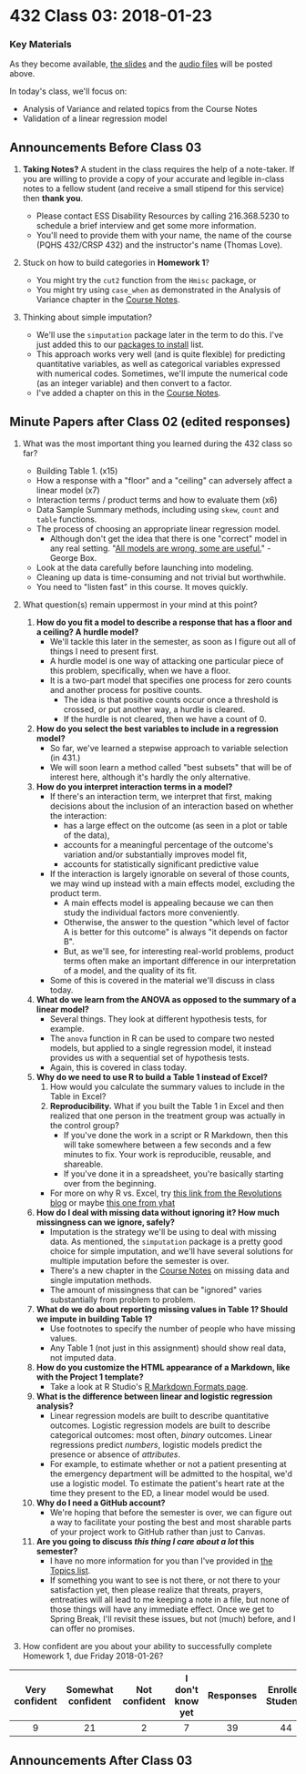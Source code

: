 # 432 Class 03: 2018-01-23

### Key Materials

As they become available, [the slides](https://github.com/THOMASELOVE/432-2018/tree/master/slides/class03) and the [audio files](https://github.com/THOMASELOVE/432-2018/tree/master/slides/class03) will be posted above.

In today's class, we'll focus on:
+ Analysis of Variance and related topics from the Course Notes
+ Validation of a linear regression model

## Announcements Before Class 03

1. **Taking Notes?** A student in the class requires the help of a note-taker. If you are willing to provide a copy of your accurate and legible in-class notes to a fellow student (and receive a small stipend for this service) then **thank you**.
    + Please contact ESS Disability Resources by calling 216.368.5230 to schedule a brief interview and get some more information.
    + You'll need to provide them with your name, the name of the course (PQHS 432/CRSP 432) and the instructor's name (Thomas Love). 

2. Stuck on how to build categories in **Homework 1**?
    + You might try the `cut2` function from the `Hmisc` package, or
    + You might try using `case_when` as demonstrated in the Analysis of Variance chapter in the [Course Notes](https://thomaselove.github.io/432-notes/).

3. Thinking about simple imputation?
    + We'll use the `simputation` package later in the term to do this. I've just added this to our [packages to install](https://github.com/THOMASELOVE/432-2018/blob/master/data-and-code/PACKAGES.MD) list.
    + This approach works very well (and is quite flexible) for predicting quantitative variables, as well as categorical variables expressed with numerical codes. Sometimes, we'll impute the numerical code (as an integer variable) and then convert to a factor.
    + I've added a chapter on this in the [Course Notes](https://thomaselove.github.io/432-notes/).

## **Minute Papers** after Class 02 (edited responses)

1. What was the most important thing you learned during the 432 class so far?
    - Building Table 1. (x15)
    - How a response with a "floor" and a "ceiling" can adversely affect a linear model (x7)
    - Interaction terms / product terms and how to evaluate them (x6)
    - Data Sample Summary methods, including using `skew`, `count` and `table` functions. 
    - The process of choosing an appropriate linear regression model.
        + Although don't get the idea that there is one "correct" model in any real setting. "[All models are wrong, some are useful.](https://en.wikipedia.org/wiki/All_models_are_wrong)" - George Box.
    - Look at the data carefully before launching into modeling. 
    - Cleaning up data is time-consuming and not trivial but worthwhile.
    - You need to "listen fast" in this course. It moves quickly.
    
2. What question(s) remain uppermost in your mind at this point?
    1. **How do you fit a model to describe a response that has a floor and a ceiling? A hurdle model?**
        + We'll tackle this later in the semester, as soon as I figure out all of things I need to present first. 
        + A hurdle model is one way of attacking one particular piece of this problem, specifically, when we have a floor.
        + It is a two-part model that specifies one process for zero counts and another process for positive counts. 
            + The idea is that positive counts occur once a threshold is crossed, or put another way, a hurdle is cleared. 
            + If the hurdle is not cleared, then we have a count of 0.
    2. **How do you select the best variables to include in a regression model?**
        + So far, we've learned a stepwise approach to variable selection (in 431.) 
        + We will soon learn a method called "best subsets" that will be of interest here, although it's hardly the only alternative.
    3. **How do you interpret interaction terms in a model?**
        + If there's an interaction term, we interpret that first, making decisions about the inclusion of an interaction based on whether the interaction:
            - has a large effect on the outcome (as seen in a plot or table of the data),
            - accounts for a meaningful percentage of the outcome's variation and/or substantially improves model fit,
            - accounts for statistically significant predictive value
        + If the interaction is largely ignorable on several of those counts, we may wind up instead with a main effects model, excluding the product term. 
            - A main effects model is appealing because we can then study the individual factors more conveniently. 
            - Otherwise, the answer to the question "which level of factor A is better for this outcome" is always "it depends on factor B".
            - But, as we'll see, for interesting real-world problems, product terms often make an important difference in our interpretation of a model, and the quality of its fit.
        + Some of this is covered in the material we'll discuss in class today.
    4. **What do we learn from the ANOVA as opposed to the summary of a linear model?**
        + Several things. They look at different hypothesis tests, for example.
        + The `anova` function in R can be used to compare two nested models, but applied to a single regression model, it instead provides us with a sequential set of hypothesis tests. 
        + Again, this is covered in class today.
    5. **Why do we need to use R to build a Table 1 instead of Excel?**
        1. How would you calculate the summary values to include in the Table in Excel?
        2. **Reproducibility.** What if you built the Table 1 in Excel and then realized that one person in the treatment group was actually in the control group? 
            - If you've done the work in a script or R Markdown, then this will take somewhere between a few seconds and a few minutes to fix. Your work is reproducible, reusable, and shareable.
            - If you've done it in a spreadsheet, you're basically starting over from the beginning.
        - For more on why R vs. Excel, try [this link from the Revolutions blog](http://blog.revolutionanalytics.com/2014/10/why-r-is-better-than-excel.html) or maybe [this one from yhat](http://blog.yhat.com/posts/R-for-excel-users.html) 
    6. **How do I deal with missing data without ignoring it? How much missingness can we ignore, safely?**
        - Imputation is the strategy we'll be using to deal with missing data. As mentioned, the `simputation` package is a pretty good choice for simple imputation, and we'll have several solutions for multiple imputation before the semester is over.
        - There's a new chapter in the [Course Notes](https://thomaselove.github.io/432-notes/) on missing data and single imputation methods.
        - The amount of missingness that can be "ignored" varies substantially from problem to problem.
    7. **What do we do about reporting missing values in Table 1? Should we impute in building Table 1?**
        - Use footnotes to specify the number of people who have missing values.
        - Any Table 1 (not just in this assignment) should show real data, not imputed data.
    8. **How do you customize the HTML appearance of a Markdown, like with the Project 1 template?**
        - Take a look at R Studio's [R Markdown Formats page](http://rmarkdown.rstudio.com/formats.html).
    9. **What is the difference between linear and logistic regression analysis?**
        - Linear regression models are built to describe quantitative outcomes. Logistic regression models are built to describe categorical outcomes: most often, *binary* outcomes. Linear regressions predict *numbers*, logistic models predict the presence or absence of *attributes*.
        - For example, to estimate whether or not a patient presenting at the emergency department will be admitted to the hospital, we'd use a logistic model. To estimate the patient's heart rate at the time they present to the ED, a linear model would be used.
    10. **Why do I need a GitHub account?**
        + We're hoping that before the semester is over, we can figure out a way to facilitate your posting the best and most sharable parts of your project work to GitHub rather than just to Canvas.
    11. **Are you going to discuss *this thing I care about a lot* this semester?**
        + I have no more information for you than I've provided in [the Topics list](https://github.com/THOMASELOVE/432-2018/blob/master/TOPICS.md). 
        + If something you want to see is not there, or not there to your satisfaction yet, then please realize that threats, prayers, entreaties will all lead to me keeping a note in a file, but none of those things will have any immediate effect. Once we get to Spring Break, I'll revisit these issues, but not (much) before, and I can offer no promises.

3. How confident are you about your ability to successfully complete Homework 1, due Friday 2018-01-26?

Very confident | Somewhat confident | Not confident | I don't know yet | Responses | Enrolled Students
:-------------: | :-------------: | :-------------: | :-------------: | :-------------: | :-------------:
9 | 21 | 2 | 7 | 39 | 44


## Announcements After Class 03
